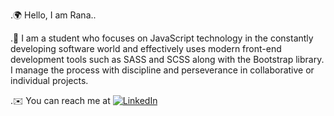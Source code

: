 .🌍 Hello, I am Rana..

.🧠 I am a student who focuses on JavaScript technology in the constantly developing software world and effectively uses modern front-end development tools such as SASS and SCSS along with the Bootstrap library. I manage the process with discipline and perseverance in collaborative or individual projects. 

.✉️  You can reach me at [![LinkedIn](https://img.shields.io/badge/LinkedIn-0077B5?style=for-the-badge&logo=linkedin&logoColor=white)](https://www.linkedin.com/in/rana-sari-mutta/)





<!---
ranamutta/ranamutta is a ✨ special ✨ repository because its `README.md` (this file) appears on your GitHub profile.
You can click the Preview link to take a look at your changes.
--->
